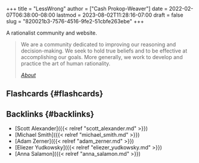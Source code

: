 +++
title = "LessWrong"
author = ["Cash Prokop-Weaver"]
date = 2022-02-07T06:38:00-08:00
lastmod = 2023-08-02T11:28:16-07:00
draft = false
slug = "820021b3-7576-4516-9fe2-51cbfe263ebe"
+++

A rationalist community and website.

> We are a community dedicated to improving our reasoning and decision-making. We seek to hold true beliefs and to be effective at accomplishing our goals. More generally, we work to develop and practice the art of human rationality.
>
> _[About](https://www.lesswrong.com/about)_


## Flashcards {#flashcards}


## Backlinks {#backlinks}

-   [Scott Alexander]({{< relref "scott_alexander.md" >}})
-   [Michael Smith]({{< relref "michael_smith.md" >}})
-   [Adam Zerner]({{< relref "adam_zerner.md" >}})
-   [Eliezer Yudkowsky]({{< relref "eliezer_yudkowsky.md" >}})
-   [Anna Salamon]({{< relref "anna_salamon.md" >}})
